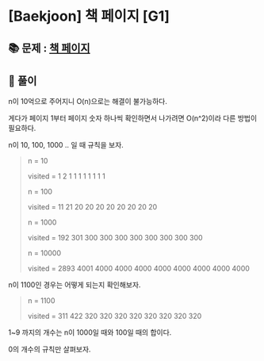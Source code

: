 # [Baekjoon] 책 페이지 [G1]

## 📚 문제 : [책 페이지](https://www.acmicpc.net/problem/1019)

## 📖 풀이

n이 10억으로 주어지니 O(n)으로는 해결이 불가능하다.

게다가 페이지 1부터 페이지 숫자 하나씩 확인하면서 나가려면 O(n^2)이라 다른 방법이 필요하다.

n이 10, 100, 1000 .. 일 때 규칙을 보자.

>n = 10
>
>visited = 1 2 1 1 1 1 1 1 1 1
>
>n = 100
>
>visited = 11 21 20 20 20 20 20 20 20 20
>
>n = 1000
>
>visited = 192 301 300 300 300 300 300 300 300 300
>
>n = 10000
>
>visited = 2893 4001 4000 4000 4000 4000 4000 4000 4000 4000



n이 1100인 경우는 어떻게 되는지 확인해보자.

>n = 1100
>
>visited = 311 422 320 320 320 320 320 320 320 320

1~9 까지의 개수는 n이 1000일 때와 100일 때의 합이다.

0의 개수의 규칙만 살펴보자.

